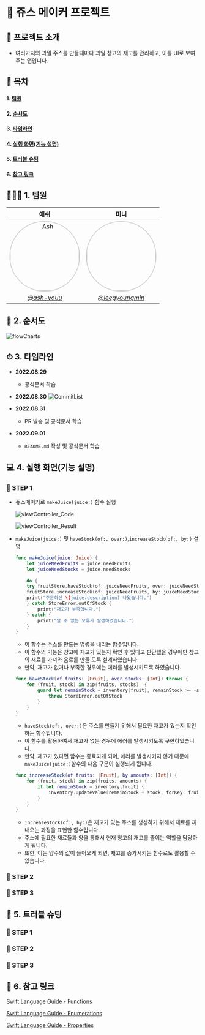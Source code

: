# 🥤 쥬스 메이커 프로젝트

## 📑 프로젝트 소개
- 여러가지의 과일 주스를 만들때마다 과일 창고의 재고를 관리하고, 이를 UI로 보여주는 앱입니다.

## 📍 목차
#### 1. [팀원](#🧑🏻‍💻-1-팀원)
#### 2. [순서도](#🔖-2-순서도)
#### 3. [타임라인](#⏱-3-타임라인)
#### 4. [실행 화면(기능 설명)](#💻-4-실행-화면기능-설명)
#### 5. [트러블 슈팅](#🚀-5-트러블-슈팅)
#### 6. [참고 링크](#📎-6-참고-링크)

## 🧑🏻‍💻 1. 팀원
|애쉬|미니|
|:----:|:----:|
| <img width="180px" img style="border: 2px solid lightgray; border-radius: 90px;-moz-border-radius: 90px;-khtml-border-radius: 90px;-webkit-border-radius: 90px;" src="https://user-images.githubusercontent.com/88357373/186843567-7b59d8c6-8f37-4858-8cf7-6c47d58ba9b0.png" alt="Ash" border="0" width="200">|<img width="180px" img style="border: 2px solid lightgray; border-radius: 90px;-moz-border-radius: 90px;-khtml-border-radius: 90px;-webkit-border-radius: 90px;" src="https://i.imgur.com/ikEGO8k.jpg">|
|<a href="https://github.com/ash-youu"> <center>*@ash-youu*</center></a> | <a href="https://github.com/leegyoungmin"> <center>*@leegyoungmin*</center></a>|

## 🔖 2. 순서도
![flowCharts](https://i.imgur.com/r5klH3I.png)

## ⏱ 3. 타임라인
<!-- : 시간 순으로 프로젝트의 주요 진행 척도를 표시 -->
- **2022.08.29**
	- 공식문서 학습

- **2022.08.30**
    ![CommitList](https://i.imgur.com/DaHEL9t.png)

- **2022.08.31**
    - PR 발송 및 공식문서 학습

- **2022.09.01**
    - `README.md` 작성 및 공식문서 학습

## 💻 4. 실행 화면(기능 설명)
### 📌 STEP 1
- 쥬스메이커로 `makeJuice(juice:)` 함수 실행

    ![viewController_Code](https://i.imgur.com/IDm4RGe.png)

    ![viewController_Result](https://i.imgur.com/Dm5BJ4s.png)
- `makeJuice(juice:)` 및 `haveStock(of:, over:)`,`increaseStock(of:, by:)` 설명
    ```swift
    func makeJuice(juice: Juice) {
        let juiceNeedFruits = juice.needFruits
        let juiceNeedStocks = juice.needStocks
        
        do {
		try fruitStore.haveStock(of: juiceNeedFruits, over: juiceNeedStocks)
		fruitStore.increaseStock(of: juiceNeedFruits, by: juiceNeedStocks)
		print("주문하신 \(juice.description) 나왔습니다.")
        } catch StoreError.outOfStock {
            print("재고가 부족합니다.")
        } catch {
            print("알 수 없는 오류가 발생하였습니다.")
        }
    }
    ```
    - 이 함수는 주스를 만드는 명령을 내리는 함수입니다.
    - 이 함수의 기능은 창고에 재고가 있는지 확인 후 있다고 판단했을 경우에만 창고의 재료를 가져와 음료를 만들 도록 설계하였습니다.
    - 만약, 재고가 없거나 부족한 경우에는 에러를 발생시키도록 하였습니다.
    
    ```swift
	func haveStock(of fruits: [Fruit], over stocks: [Int]) throws {
		for (fruit, stock) in zip(fruits, stocks)  {
			guard let remainStock = inventory[fruit], remainStock >= -stock else {
                throw StoreError.outOfStock
			}
		}
    }
	```
    - `haveStock(of:, over:)`은 주스를 만들기 위해서 필요한 재고가 있는지 확인하는 함수입니다.
    - 이 함수를 활용하여서 재고가 없는 경우에 에러를 발생시키도록 구현하였습니다.
    - 만약, 재고가 있다면 함수는 종료되게 되어, 에러를 발생시키지 않기 때문에 `makeJuice(juice:)`함수의 다음 구문이 실행되게 됩니다.
    
    ```swift
    func increaseStock(of fruits: [Fruit], by amounts: [Int]) {
        for (fruit, stock) in zip(fruits, amounts) {
            if let remainStock = inventory[fruit] {
                inventory.updateValue(remainStock + stock, forKey: fruit)
            }
        }
    }
    ```
    
    - `increaseStock(of:, by:)`은 재고가 있는 주스를 생성하기 위해서 재료를 꺼내오는 과정을 표현한 함수입니다.
    - 주스에 필요한 재료들과 양을 통해서 현재 창고의 재고를 줄이는 역할을 담당하게 됩니다.
    - 또한, 이는 양수의 값이 들어오게 되면, 재고를 증가시키는 함수로도 활용할 수 있습니다.



### 📌 STEP 2
### 📌 STEP 3
## 🚀 5. 트러블 슈팅
### 📌 STEP 1
### 📌 STEP 2
### 📌 STEP 3
## 📎 6. 참고 링크
[Swift Language Guide - Functions](https://docs.swift.org/swift-book/LanguageGuide/Functions.html)

[Swift Language Guide - Enumerations](https://docs.swift.org/swift-book/LanguageGuide/Enumerations.html)

[Swift Language Guide - Properties](https://docs.swift.org/swift-book/LanguageGuide/Properties.html)
